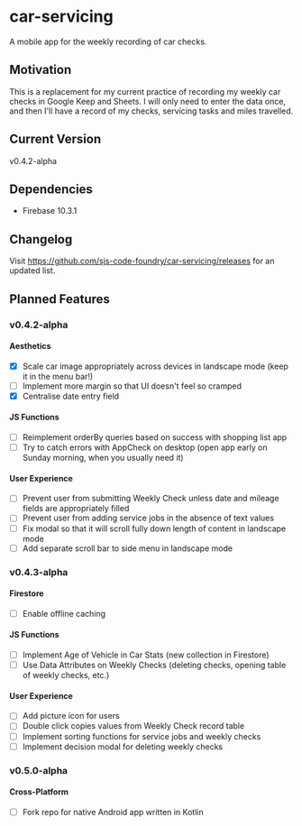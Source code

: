 # car-servicing
A mobile app for the weekly recording of car checks.
## Motivation
This is a replacement for my current practice of recording my weekly car checks in Google Keep and Sheets.  I will only need to enter the data once, and then I'll have a record of my checks, servicing tasks and miles travelled.
## Current Version
v0.4.2-alpha
## Dependencies
- Firebase 10.3.1
## Changelog
Visit https://github.com/sjs-code-foundry/car-servicing/releases for an updated list.
## Planned Features
### v0.4.2-alpha
#### Aesthetics
- [x] Scale car image appropriately across devices in landscape mode (keep it in the menu bar!)
- [ ] Implement more margin so that UI doesn't feel so cramped
- [x] Centralise date entry field
#### JS Functions
- [ ] Reimplement orderBy queries based on success with shopping list app
- [ ] Try to catch errors with AppCheck on desktop (open app early on Sunday morning, when you usually need it)
#### User Experience
- [ ] Prevent user from submitting Weekly Check unless date and mileage fields are appropriately filled
- [ ] Prevent user from adding service jobs in the absence of text values
- [ ] Fix modal so that it will scroll fully down length of content in landscape mode
- [ ] Add separate scroll bar to side menu in landscape mode
### v0.4.3-alpha
#### Firestore
- [ ] Enable offline caching
#### JS Functions
- [ ] Implement Age of Vehicle in Car Stats (new collection in Firestore)
- [ ] Use Data Attributes on Weekly Checks (deleting checks, opening table of weekly checks, etc.)
#### User Experience
- [ ] Add picture icon for users
- [ ] Double click copies values from Weekly Check record table
- [ ] Implement sorting functions for service jobs and weekly checks
- [ ] Implement decision modal for deleting weekly checks
### v0.5.0-alpha
#### Cross-Platform
- [ ] Fork repo for native Android app written in Kotlin

